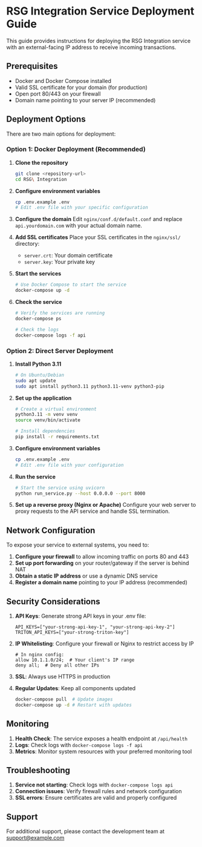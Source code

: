 # RSG Integration Service Deployment Guide

This guide provides instructions for deploying the RSG Integration service with an external-facing IP address to receive incoming transactions.

## Prerequisites

- Docker and Docker Compose installed
- Valid SSL certificate for your domain (for production)
- Open port 80/443 on your firewall
- Domain name pointing to your server IP (recommended)

## Deployment Options

There are two main options for deployment:

### Option 1: Docker Deployment (Recommended)

1. **Clone the repository**
   ```bash
   git clone <repository-url>
   cd RSG\ Integration
   ```

2. **Configure environment variables**
   ```bash
   cp .env.example .env
   # Edit .env file with your specific configuration
   ```

3. **Configure the domain**
   Edit `nginx/conf.d/default.conf` and replace `api.yourdomain.com` with your actual domain name.

4. **Add SSL certificates**
   Place your SSL certificates in the `nginx/ssl/` directory:
   - `server.crt`: Your domain certificate
   - `server.key`: Your private key

5. **Start the services**
   ```bash
   # Use Docker Compose to start the service
   docker-compose up -d
   ```

6. **Check the service**
   ```bash
   # Verify the services are running
   docker-compose ps
   
   # Check the logs
   docker-compose logs -f api
   ```

### Option 2: Direct Server Deployment

1. **Install Python 3.11**
   ```bash
   # On Ubuntu/Debian
   sudo apt update
   sudo apt install python3.11 python3.11-venv python3-pip
   ```

2. **Set up the application**
   ```bash
   # Create a virtual environment
   python3.11 -m venv venv
   source venv/bin/activate
   
   # Install dependencies
   pip install -r requirements.txt
   ```

3. **Configure environment variables**
   ```bash
   cp .env.example .env
   # Edit .env file with your configuration
   ```

4. **Run the service**
   ```bash
   # Start the service using uvicorn
   python run_service.py --host 0.0.0.0 --port 8000
   ```

5. **Set up a reverse proxy (Nginx or Apache)**
   Configure your web server to proxy requests to the API service and handle SSL termination.

## Network Configuration

To expose your service to external systems, you need to:

1. **Configure your firewall** to allow incoming traffic on ports 80 and 443
2. **Set up port forwarding** on your router/gateway if the server is behind NAT
3. **Obtain a static IP address** or use a dynamic DNS service
4. **Register a domain name** pointing to your IP address (recommended)

## Security Considerations

1. **API Keys**: Generate strong API keys in your .env file:
   ```
   API_KEYS=["your-strong-api-key-1", "your-strong-api-key-2"]
   TRITON_API_KEYS=["your-strong-triton-key"]
   ```

2. **IP Whitelisting**: Configure your firewall or Nginx to restrict access by IP
   ```
   # In nginx config:
   allow 10.1.1.0/24;  # Your client's IP range
   deny all;  # Deny all other IPs
   ```

3. **SSL**: Always use HTTPS in production

4. **Regular Updates**: Keep all components updated
   ```bash
   docker-compose pull  # Update images
   docker-compose up -d # Restart with updates
   ```

## Monitoring

1. **Health Check**: The service exposes a health endpoint at `/api/health`
2. **Logs**: Check logs with `docker-compose logs -f api`
3. **Metrics**: Monitor system resources with your preferred monitoring tool

## Troubleshooting

1. **Service not starting**: Check logs with `docker-compose logs api`
2. **Connection issues**: Verify firewall rules and network configuration
3. **SSL errors**: Ensure certificates are valid and properly configured

## Support

For additional support, please contact the development team at support@example.com 
